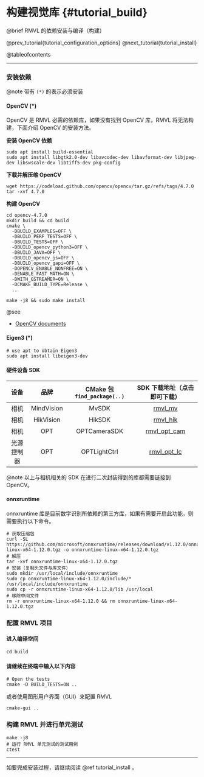 构建视觉库 {#tutorial_build}
============

@brief RMVL 的依赖安装与编译（构建）

@prev_tutorial{tutorial_configuration_options}
@next_tutorial{tutorial_install}

@tableofcontents

------

### 安装依赖

@note 带有 `(*)` 的表示必须安装

#### OpenCV (*)

OpenCV 是 RMVL 必需的依赖库，如果没有找到 OpenCV 库，RMVL 将无法构建，下面介绍 OpenCV 的安装方法。

**安装 OpenCV 依赖**

```shell
sudo apt install build-essential
sudo apt install libgtk2.0-dev libavcodec-dev libavformat-dev libjpeg-dev libswscale-dev libtiff5-dev pkg-config
```

**下载并解压缩 OpenCV**

```shell
wget https://codeload.github.com/opencv/opencv/tar.gz/refs/tags/4.7.0
tar -xvf 4.7.0
```

**构建 OpenCV**

```shell
cd opencv-4.7.0
mkdir build && cd build
cmake \
  -DBUILD_EXAMPLES=OFF \
  -DBUILD_PERF_TESTS=OFF \
  -DBUILD_TESTS=OFF \
  -DBUILD_opencv_python3=OFF \
  -DBUILD_JAVA=OFF \
  -DBUILD_opencv_js=OFF \
  -DBUILD_opencv_gapi=OFF \
  -DOPENCV_ENABLE_NONFREE=ON \
  -DENABLE_FAST_MATH=ON \
  -DWITH_GSTREAMER=ON \
  -DCMAKE_BUILD_TYPE=Release \
  ..

make -j8 && sudo make install
```

@see
- [OpenCV documents](https://docs.opencv.org/4.x/)

#### Eigen3 (*)

```shell
# use apt to obtain Eigen3
sudo apt install libeigen3-dev
```

#### 硬件设备 SDK

|    设备    |    品牌    | CMake 包 `find_package(..)` |                 SDK 下载地址（点击即可下载）                 |
| :--------: | :--------: | :-------------------------: | :----------------------------------------------------------: |
|    相机    | MindVision |            MvSDK            | [rmvl_mv](https://www.mindvision.com.cn/uploadfiles/SDK/linuxSDK_V2.1.0.37.tar.gz) |
|    相机    | HikVision  |           HikSDK            | [rmvl_hik](https://www.hikrobotics.com/cn2/source/support/software/MVS_STD_GML_V2.1.2_221208.zip) |
|    相机    |    OPT     |        OPTCameraSDK         | [rmvl_opt_cam](https://vision.scutbot.cn/files/opt_camera_sdk.tar.xz) |
| 光源控制器 |    OPT     |        OPTLightCtrl         | [rmvl_opt_lc](https://vision.scutbot.cn/files/opt_lc_sdk.tar.xz) |

@note 以上与相机相关的 SDK 在进行二次封装得到的库都需要链接到 OpenCV。

#### onnxruntime

onnxruntime 库是目前数字识别所依赖的第三方库，如果有需要开启此功能，则需要执行以下命令。

```shell
# 获取压缩包
curl -SL https://github.com/microsoft/onnxruntime/releases/download/v1.12.0/onnxruntime-linux-x64-1.12.0.tgz -o onnxruntime-linux-x64-1.12.0.tgz
# 解压
tar -xvf onnxruntime-linux-x64-1.12.0.tgz
# 安装（复制头文件与库文件）
sudo mkdir /usr/local/include/onnxruntime
sudo cp onnxruntime-linux-x64-1.12.0/include/* /usr/local/include/onnxruntime
sudo cp -r onnxruntime-linux-x64-1.12.0/lib /usr/local
# 移除中间文件
rm -r onnxruntime-linux-x64-1.12.0 && rm onnxruntime-linux-x64-1.12.0.tgz
```

### 配置 RMVL 项目

#### 进入编译空间

```shell
cd build
```

#### 请继续在终端中输入以下内容

```shell
# Open the tests
cmake -D BUILD_TESTS=ON ..
```

或者使用图形用户界面（GUI）来配置 RMVL

```shell
cmake-gui ..
```

### 构建 RMVL 并进行单元测试

```shell
make -j8
# 运行 RMVL 单元测试的测试用例
ctest
```

------

如要完成安装过程，请继续阅读 @ref tutorial_install 。
